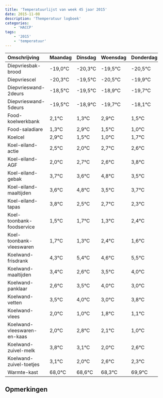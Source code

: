```yaml
---
title: 'Temperatuurlijst van week 45 jaar 2015'
date: 2015-11-08
description: 'Themperatuur logboek'
categories:
    - 'HACCP'
tags:
    - '2015'
    - 'temperatuur'
---
```

|Omschrijving|Maandag|Dinsdag|Woensdag|Donderdag|Vrijdag|Zaterdag|Zondag|
|:---|:---|:---|:---|:---|:---|:---|:---|
|Diepvriesbak-brood|-19,0°C|-20,3°C|-19,5°C|-20,5°C|-19,9°C|-20,7°C|-19,1°C|
|Diepvriescel|-20,3°C|-19,5°C|-20,5°C|-19,9°C|-20,7°C|-19,1°C|-20,5°C|
|Diepvrieswand-2deurs|-18,5°C|-19,5°C|-18,9°C|-19,7°C|-18,1°C|-19,5°C|-20,0°C|
|Diepvrieswand-5deurs|-19,5°C|-18,9°C|-19,7°C|-18,1°C|-19,5°C|-20,0°C|-19,3°C|
|Food-koelwerkbank|2,1°C|1,3°C|2,9°C|1,5°C|1,0°C|1,7°C|1,6°C|
|Food-saladiare|1,3°C|2,9°C|1,5°C|1,0°C|1,7°C|1,6°C|2,8°C|
|Koelcel|2,9°C|1,5°C|1,0°C|1,7°C|1,6°C|2,8°C|1,5°C|
|Koel-eiland-actie|2,5°C|2,0°C|2,7°C|2,6°C|3,8°C|2,5°C|2,7°C|
|Koel-eiland-AGF|2,0°C|2,7°C|2,6°C|3,8°C|2,5°C|2,7°C|2,3°C|
|Koel-eiland-gebak|3,7°C|3,6°C|4,8°C|3,5°C|3,7°C|3,3°C|4,4°C|
|Koel-eiland-maaltijden|3,6°C|4,8°C|3,5°C|3,7°C|3,3°C|4,4°C|3,6°C|
|Koel-eiland-tapas|3,8°C|2,5°C|2,7°C|2,3°C|3,4°C|2,6°C|3,5°C|
|Koel-toonbank-foodservice|1,5°C|1,7°C|1,3°C|2,4°C|1,6°C|2,5°C|3,0°C|
|Koel-toonbank-vleeswaren|1,7°C|1,3°C|2,4°C|1,6°C|2,5°C|3,0°C|2,0°C|
|Koelwand-frisdrank|4,3°C|5,4°C|4,6°C|5,5°C|6,0°C|5,0°C|5,8°C|
|Koelwand-maaltijden|3,4°C|2,6°C|3,5°C|4,0°C|3,0°C|3,8°C|3,1°C|
|Koelwand-panklaar|2,6°C|3,5°C|4,0°C|3,0°C|3,8°C|3,1°C|2,0°C|
|Koelwand-vetten|3,5°C|4,0°C|3,0°C|3,8°C|3,1°C|2,0°C|2,6°C|
|Koelwand-vlees|2,0°C|1,0°C|1,8°C|1,1°C|0,0°C|0,6°C|0,3°C|
|Koelwand-vleeswaren-en-kaas|2,0°C|2,8°C|2,1°C|1,0°C|1,6°C|1,3°C|2,9°C|
|Koelwand-zuivel-melk|3,8°C|3,1°C|2,0°C|2,6°C|2,3°C|3,9°C|3,5°C|
|Koelwand-zuivel-toetjes|3,1°C|2,0°C|2,6°C|2,3°C|3,9°C|3,5°C|2,5°C|
|Warmte-kast|68,0°C|68,6°C|68,3°C|69,9°C|69,5°C|68,5°C|69,4°C|

## Opmerkingen


